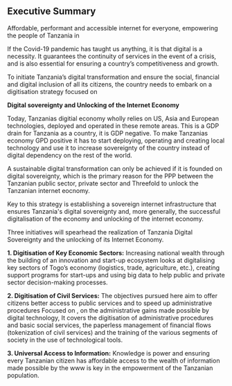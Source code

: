 ## Executive Summary

Affordable, performant and accessible internet for everyone, empowering the people of Tanzania in 

If the Covid-19 pandemic has taught us anything, it is that digital is a necessity. It guarantees the continuity of services in the event of a crisis, and is also essential for ensuring a country’s competitiveness and growth.

To initiate Tanzania’s digital transformation and ensure the social, financial and digital inclusion of all its citizens, the country needs to embark on a digitisation strategy focused on

**Digital sovereignty and Unlocking of the Internet Economy**

Today, Tanzanias digitial economy wholly relies on US, Asia and European technologies, deployed and operated in these remote areas. This is a GDP drain for Tanzania as a country, it is GDP negative.  To make Tanzanias economy GPD positive it has to start deploying, operating and creating local technology and use it to increase sovereignty of the country instead of digital dependency on the rest of the world.

A sustainable digital transformation can only be achieved if it is founded on digital sovereignty, which is the primary reason for the PPP between the Tanzanian public sector, private sector and Threefold to unlock the Tanzanian internet eocnomy.

Key to this strategy is establishing a sovereign internet infrastructure that ensures Tanzania's digital sovereignty and, more generally, the successful digitalisation of the economy and unlocking of the internet economy.

Three initiatives will spearhead the realization of Tanzania Digital Sovereignty and the unlocking of its Internet Economy. 

**1. Digitisation of Key Economic Sectors:** Increasing national wealth through the building of an innovation and start-up ecosystem looks at digitalising key sectors of Togo’s economy (logistics, trade, agriculture, etc.), creating support programs for start-ups and using big data to help public and private sector decision-making processes.

**2. Digitisation of Civil Services:** The objectives pursued here aim to offer citizens better access to public services and to speed up administrative procedures Focused on , on the administrative gains made possible by digital technology, It covers the digitisation of administrative procedures and basic social services, the paperless management of financial flows (tokenization of civil services) and the training of the various segments of society in the use of technological tools. 

**3. Universal Access to Information:** Knowledge is power and ensuring every Tanzanian citizen has affordable access to the wealth of information made possible by the www is key in the empowerment of the Tanzanian population. 